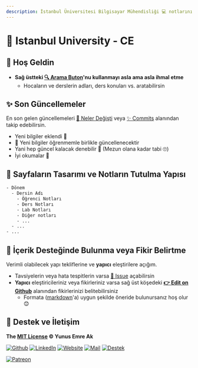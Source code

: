 ```yaml
---
description: İstanbul Üniversitesi Bilgisayar Mühendisliği 💻 notlarını içerir 📚
---
```


# 🏫 Istanbul University - CE

## 🗽 Hoş Geldin

- **Sağ üstteki [🔍 Arama Buton](https://iuce.yemreak.com/?q=)'nu kullanmayı asla ama asla ihmal etme**
  - Hocaların ve derslerin adları, ders konuları vs. aratabilirsin

## ✨ Son Güncellemeler

En son gelen güncellemeleri [👀 Neler Değişti](./CHANGELOG.md) veya [✨ Commits](https://github.com/yedhrab/IstanbulUniversity-CE/commits/master) alanından takip edebilirsin.

- Yeni bilgiler eklendi 🚀
- 🌊 Yeni bilgiler öğrenmemle birlikle güncellenecektir
- Yani hep güncel kalacak denebilir 🚀 (Mezun olana kadar tabi 🙄)
- İyi okumalar 👻

## 👷‍ Sayfaların Tasarımı ve Notların Tutulma Yapısı

```txt
- Dönem
  - Dersin Adı
    - Öğrenci Notları
    - Ders Notları
    - Lab Notları
    - Diğer notları
    - ...
  - ...
- ...
```

## 🤔 İçerik Desteğinde Bulunma veya Fikir Belirtme

Verimli olabilecek yapı tekliflerine ve **yapıcı** eleştirilere açığım.

- Tavsiyelerin veya hata tespitlerin varsa [🦋 Issue](https://github.com/yedhrab/IstanbulUniversity-CE/issues) açabilirsin
- **Yapıcı** eleştiricileriniz veya fikirleriniz varsa sağ üst köşedeki  **[👉 Edit on Github](https://github.com/yedhrab/IstanbulUniversity-CE/blob/master/README.md)** alanından fikirlerinizi belitebilirsiniz
  - Formata ([markdown](https://wiki.yemreak.com/programlama-notlari/markdown)'a) uygun şekilde öneride bulunursanız hoş olur 😊

## 💖 Destek ve İletişim

**The [MIT License](https://choosealicense.com/licenses/mit/) &copy; Yunus Emre Ak**

[![Github](https://drive.google.com/uc?id=1PzkuWOoBNMg0uOMmqwHtVoYt0WCqi-O5)][github]
[![LinkedIn](https://drive.google.com/uc?id=1hvdil0ZHVEzekQ4AYELdnPOqzunKpnzJ)][linkedin]
[![Website](https://drive.google.com/uc?id=1wR8Ph0FBs36ZJl0Ud-HkS0LZ9b66JBqJ)][website]
[![Mail](https://drive.google.com/uc?id=142rP0hbrnY8T9kj_84_r7WxPG1hzWEcN)][mail]
[![Destek](https://drive.google.com/uc?id=1zyU7JWlw4sJTOx46gJlHOfYBwGIkvMQs)][bağış anlık]

[![Patreon](https://drive.google.com/uc?id=11YmCRmySX7v7QDFS62ST2JZuE70RFjDG)][bağış aylık]

<!-- İletişim -->

[mail]: mailto::yedhrab@gmail.com?subject=Istanbul%20University%20-%20CE%20%7C%20Github
[github]: https://github.com/yedhrab
[website]: https://yemreak.com
[linkedin]: https://www.linkedin.com/in/yemreak/
[bağış anlık]: https://gogetfunding.com/yemreak/
[bağış aylık]: https://www.patreon.com/yemreak/

<!-- İletişim Sonu -->

